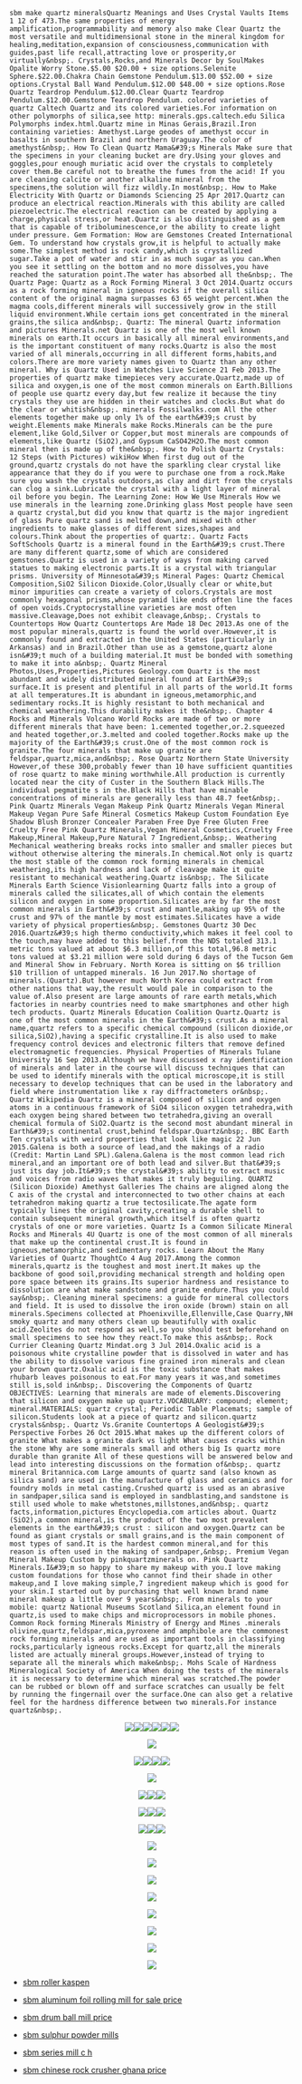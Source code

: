 
```
sbm make quartz mineralsQuartz Meanings and Uses Crystal Vaults Items 1 12 of 473.The same properties of energy amplification,programmability and memory also make Clear Quartz the most versatile and multidimensional stone in the mineral kingdom for healing,meditation,expansion of consciousness,communication with guides,past life recall,attracting love or prosperity,or virtually&nbsp;. Crystals,Rocks,and Minerals Decor by SoulMakes Opalite Worry Stone.$5.00 $20.00 + size options.Selenite Sphere.$22.00.Chakra Chain Gemstone Pendulum.$13.00 $52.00 + size options.Crystal Ball Wand Pendulum.$12.00 $48.00 + size options.Rose Quartz Teardrop Pendulum.$12.00.Clear Quartz Teardrop Pendulum.$12.00.Gemstone Teardrop Pendulum. colored varieties of quartz Caltech Quartz and its colored varieties.For information on other polymorphs of silica,see http: minerals.gps.caltech.edu Silica Polymorphs index.html.Quartz mine in Minas Gerais,Brazil.Iron containing varieties: Amethyst.Large geodes of amethyst occur in basalts in southern Brazil and northern Uraguay.The color of amethyst&nbsp;. How To Clean Quartz Mama&#39;s Minerals Make sure that the specimens in your cleaning bucket are dry.Using your gloves and goggles,pour enough muriatic acid over the crystals to completely cover them.Be careful not to breathe the fumes from the acid! If you are cleaning calcite or another alkaline mineral from the specimens,the solution will fizz wildly.In most&nbsp;. How to Make Electricity With Quartz or Diamonds Sciencing 25 Apr 2017.Quartz can produce an electrical reaction.Minerals with this ability are called piezoelectric.The electrical reaction can be created by applying a charge,physical stress,or heat.Quartz is also distinguished as a gem that is capable of triboluminescence,or the ability to create light under pressure. Gem Formation: How are Gemstones Created International Gem. To understand how crystals grow,it is helpful to actually make some.The simplest method is rock candy,which is crystallized sugar.Take a pot of water and stir in as much sugar as you can.When you see it settling on the bottom and no more dissolves,you have reached the saturation point.The water has absorbed all the&nbsp;. The Quartz Page: Quartz as a Rock Forming Mineral 3 Oct 2014.Quartz occurs as a rock forming mineral in igneous rocks if the overall silica content of the original magma surpasses 63 65 weight percent.When the magma cools,different minerals will successively grow in the still liquid environment.While certain ions get concentrated in the mineral grains,the silica and&nbsp;. Quartz: The mineral Quartz information and pictures Minerals.net Quartz is one of the most well known minerals on earth.It occurs in basically all mineral environments,and is the important constituent of many rocks.Quartz is also the most varied of all minerals,occurring in all different forms,habits,and colors.There are more variety names given to Quartz than any other mineral. Why is Quartz Used in Watches Live Science 21 Feb 2013.The properties of quartz make timepieces very accurate.Quartz,made up of silica and oxygen,is one of the most common minerals on Earth.Billions of people use quartz every day,but few realize it because the tiny crystals they use are hidden in their watches and clocks.But what do the clear or whitish&nbsp;. minerals Fossilwalks.com All the other elements together make up only 1% of the earth&#39;s crust by weight.Elements make Minerals make Rocks.Minerals can be the pure element,like Gold,Silver or Copper,but most minerals are compounds of elements,like Quartz (SiO2),and Gypsum CaSO42H2O.The most common mineral then is made up of the&nbsp;. How to Polish Quartz Crystals: 12 Steps (with Pictures) wikiHow When first dug out of the ground,quartz crystals do not have the sparkling clear crystal like appearance that they do if you were to purchase one from a rock.Make sure you wash the crystals outdoors,as clay and dirt from the crystals can clog a sink.Lubricate the crystal with a light layer of mineral oil before you begin. The Learning Zone: How We Use Minerals How we use minerals in the learning zone.Drinking glass Most people have seen a quartz crystal,but did you know that quartz is the major ingredient of glass Pure quartz sand is melted down,and mixed with other ingredients to make glasses of different sizes,shapes and colours.Think about the properties of quartz:. Quartz Facts SoftSchools Quartz is a mineral found in the Earth&#39;s crust.There are many different quartz,some of which are considered gemstones.Quartz is used in a variety of ways from making carved statues to making electronic parts.It is a crystal with triangular prisms. University of Minnesota&#39;s Mineral Pages: Quartz Chemical Composition,SiO2 Silicon Dioxide.Color,Usually clear or white,but minor impurities can create a variety of colors.Crystals are most commonly hexagonal prisms,whose pyramid like ends often line the faces of open voids.Cryptocrystalline varieties are most often massive.Cleavage,Does not exhibit cleavage,&nbsp;. Crystals to Countertops How Quartz Countertops Are Made 18 Dec 2013.As one of the most popular minerals,quartz is found the world over.However,it is commonly found and extracted in the United States (particularly in Arkansas) and in Brazil.Other than use as a gemstone,quartz alone isn&#39;t much of a building material.It must be bonded with something to make it into a&nbsp;. Quartz Mineral Photos,Uses,Properties,Pictures Geology.com Quartz is the most abundant and widely distributed mineral found at Earth&#39;s surface.It is present and plentiful in all parts of the world.It forms at all temperatures.It is abundant in igneous,metamorphic,and sedimentary rocks.It is highly resistant to both mechanical and chemical weathering.This durability makes it the&nbsp;. Chapter 4 Rocks and Minerals Volcano World Rocks are made of two or more different minerals that have been: 1.cemented together,or.2.squeezed and heated together,or.3.melted and cooled together.Rocks make up the majority of the Earth&#39;s crust.One of the most common rock is granite.The four minerals that make up granite are feldspar,quartz,mica,and&nbsp;. Rose Quartz Northern State University However,of these 300,probably fewer than 10 have sufficient quantities of rose quartz to make mining worthwhile.All production is currently located near the city of Custer in the Southern Black Hills.The individual pegmatite s in the.Black Hills that have minable concentrations of minerals are generally less than 48.7 feet&nbsp;. Pink Quartz Minerals Vegan Makeup Pink Quartz Minerals Vegan Mineral Makeup Vegan Pure Safe Mineral Cosmetics Makeup Custom Foundation Eye Shadow Blush Bronzer Concealer Paraben Free Dye Free Gluten Free Cruelty Free Pink Quartz Minerals,Vegan Mineral Cosmetics,Cruelty Free Makeup,Mineral Makeup,Pure Natural 7 Ingredient,&nbsp;. Weathering Mechanical weathering breaks rocks into smaller and smaller pieces but without otherwise altering the minerals.In chemical.Not only is quartz the most stable of the common rock forming minerals in chemical weathering,its high hardness and lack of cleavage make it quite resistant to mechanical weathering.Quartz is&nbsp;. The Silicate Minerals Earth Science Visionlearning Quartz falls into a group of minerals called the silicates,all of which contain the elements silicon and oxygen in some proportion.Silicates are by far the most common minerals in Earth&#39;s crust and mantle,making up 95% of the crust and 97% of the mantle by most estimates.Silicates have a wide variety of physical properties&nbsp;. Gemstones Quartz 30 Dec 2016.Quartz&#39;s high thermo conductivity,which makes it feel cool to the touch,may have added to this belief.from the NDS totaled 313.1 metric tons valued at about $6.3 million,of this total,96.8 metric tons valued at $3.21 million were sold during 6 days of the Tucson Gem and Mineral Show in February. North Korea is sitting on $6 trillion $10 trillion of untapped minerals. 16 Jun 2017.No shortage of minerals.(Quartz).But however much North Korea could extract from other nations that way,the result would pale in comparison to the value of.Also present are large amounts of rare earth metals,which factories in nearby countries need to make smartphones and other high tech products. Quartz Minerals Education Coalition Quartz.Quartz is one of the most common minerals in the Earth&#39;s crust.As a mineral name,quartz refers to a specific chemical compound (silicon dioxide,or silica,SiO2),having a specific crystalline.It is also used to make frequency control devices and electronic filters that remove defined electromagnetic frequencies. Physical Properties of Minerals Tulane University 16 Sep 2013.Although we have discussed x ray identification of minerals and later in the course will discuss techniques that can be used to identify minerals with the optical microscope,it is still necessary to develop techniques that can be used in the laboratory and field where instrumentation like x ray diffractometers or&nbsp;. Quartz Wikipedia Quartz is a mineral composed of silicon and oxygen atoms in a continuous framework of SiO4 silicon oxygen tetrahedra,with each oxygen being shared between two tetrahedra,giving an overall chemical formula of SiO2.Quartz is the second most abundant mineral in Earth&#39;s continental crust,behind feldspar.Quartz&nbsp;. BBC Earth Ten crystals with weird properties that look like magic 22 Jun 2015.Galena is both a source of lead,and the makings of a radio (Credit: Martin Land SPL).Galena.Galena is the most common lead rich mineral,and an important ore of both lead and silver.But that&#39;s just its day job.It&#39;s the crystal&#39;s ability to extract music and voices from radio waves that makes it truly beguiling. QUARTZ (Silicon Dioxide) Amethyst Galleries The chains are aligned along the C axis of the crystal and interconnected to two other chains at each tetrahedron making quartz a true tectosilicate.The agate form typically lines the original cavity,creating a durable shell to contain subsequent mineral growth,which itself is often quartz crystals of one or more varieties. Quartz Is a Common Silicate Mineral Rocks and Minerals 4U Quartz is one of the most common of all minerals that make up the continental crust.It is found in igneous,metamorphic,and sedimentary rocks. Learn About the Many Varieties of Quartz ThoughtCo 4 Aug 2017.Among the common minerals,quartz is the toughest and most inert.It makes up the backbone of good soil,providing mechanical strength and holding open pore space between its grains.Its superior hardness and resistance to dissolution are what make sandstone and granite endure.Thus you could say&nbsp;. Cleaning mineral specimens: a guide for mineral collectors and field. It is used to dissolve the iron oxide (brown) stain on all minerals.Specimens collected at Phoenixville,Ellenville,Case Quarry,NH smoky quartz and many others clean up beautifully with oxalic acid.Zeolites do not respond as well,so you should test beforehand on small specimens to see how they react.To make this as&nbsp;. Rock Currier Cleaning Quartz Mindat.org 3 Jul 2014.Oxalic acid is a poisonous white crystalline powder that is dissolved in water and has the ability to dissolve various fine grained iron minerals and clean your brown quartz.Oxalic acid is the toxic substance that makes rhubarb leaves poisonous to eat.For many years it was,and sometimes still is,sold in&nbsp;. Discovering the Components of Quartz OBJECTIVES: Learning that minerals are made of elements.Discovering that silicon and oxygen make up quartz.VOCABULARY: compound; element; mineral.MATERIALS: quartz crystal; Periodic Table Placemats; sample of silicon.Students look at a piece of quartz and silicon.quartz crystals&nbsp;. Quartz Vs.Granite Countertops A Geologist&#39;s Perspective Forbes 26 Oct 2015.What makes up the different colors of granite What makes a granite dark vs light What causes cracks within the stone Why are some minerals small and others big Is quartz more durable than granite All of these questions will be answered below and lead into interesting discussions on the formation of&nbsp;. quartz mineral Britannica.com Large amounts of quartz sand (also known as silica sand) are used in the manufacture of glass and ceramics and for foundry molds in metal casting.Crushed quartz is used as an abrasive in sandpaper,silica sand is employed in sandblasting,and sandstone is still used whole to make whetstones,millstones,and&nbsp;. quartz facts,information,pictures Encyclopedia.com articles about. Quartz (SiO2),a common mineral,is the product of the two most prevalent elements in the earth&#39;s crust : silicon and oxygen.Quartz can be found as giant crystals or small grains,and is the main component of most types of sand.It is the hardest common mineral,and for this reason is often used in the making of sandpaper,&nbsp;. Premium Vegan Mineral Makeup Custom by pinkquartzminerals on. Pink Quartz Minerals.I&#39;m so happy to share my makeup with you.I love making custom foundations for those who cannot find their shade in other makeup,and I love making simple,7 ingredient makeup which is good for your skin.I started out by purchasing that well known brand name mineral makeup a little over 9 years&nbsp;. From minerals to your mobile: quartz National Museums Scotland Silica,an element found in quartz,is used to make chips and microprocessors in mobile phones. Common Rock forming Minerals Ministry of Energy and Mines .minerals olivine,quartz,feldspar,mica,pyroxene and amphibole are the commonest rock forming minerals and are used as important tools in classifying rocks,particularly igneous rocks.Except for quartz,all the minerals listed are actually mineral groups.However,instead of trying to separate all the minerals which make&nbsp;. Mohs Scale of Hardness Mineralogical Society of America When doing the tests of the minerals it is necessary to determine which mineral was scratched.The powder can be rubbed or blown off and surface scratches can usually be felt by running the fingernail over the surface.One can also get a relative feel for the hardness difference between two minerals.For instance quartz&nbsp;. 
```

<div align="center">
  
<a rel="nofollow" href="https://m.shibang-china.com?f=github&k=sbm+make+quartz+minerals"><img src="https://static.shibang-china.com/en/l.png"></a><img src="https://static.shibang-china.com/en/hw.png"><a rel="nofollow" href="https://m.shibang-china.com/product/?f=github&k=sbm+make+quartz+minerals"><img src="https://static.shibang-china.com/en/p.png"></a><a rel="nofollow" href="https://m.shibang-china.com/cases/?f=github&k=sbm+make+quartz+minerals"><img src="https://static.shibang-china.com/en/c.png"></a><a rel="nofollow" href="https://m.shibang-china.com/news/?f=github&k=sbm+make+quartz+minerals"><img src="https://static.shibang-china.com/en/n.png"></a><a rel="nofollow" href="https://m.shibang-china.com?f=github&k=sbm+make+quartz+minerals"><img src="https://static.shibang-china.com/en/m.png"></a>

<a rel="nofollow" href="https://m.shibang-china.com/product/?f=github&k=sbm+make+quartz+minerals"><img src="https://static.shibang-china.com/en/b.jpg"></a>
  
<a rel="nofollow" href="https://m.shibang-china.com/solution-aggregate.html?f=github&k=sbm+make+quartz+minerals"><img src="https://static.shibang-china.com/en/a.jpg"></a><a rel="nofollow" href="https://m.shibang-china.com/solution-mine.html?f=github&k=sbm+make+quartz+minerals"><img src="https://static.shibang-china.com/en/m.jpg"></a><a rel="nofollow" href="https://m.shibang-china.com/solution-mill.html?f=github&k=sbm+make+quartz+minerals"><img src="https://static.shibang-china.com/en/g.jpg"></a><a rel="nofollow" href="https://m.shibang-china.com/solution-epc.html?f=github&k=sbm+make+quartz+minerals"><img src="https://static.shibang-china.com/en/e.jpg"></a>

<a rel="nofollow" href="https://m.shibang-china.com/product/?f=github&k=sbm+make+quartz+minerals"><img src="https://static.shibang-china.com/en/a-p.png"></a>

<a rel="nofollow" href="https://m.shibang-china.com/product/crusher/c6x.html?f=github&k=sbm+make+quartz+minerals"><img src="https://static.shibang-china.com/en/j.jpg"></a><a rel="nofollow" href="https://m.shibang-china.com/product/crusher/ci5x.html?f=github&k=sbm+make+quartz+minerals"><img src="https://static.shibang-china.com/en/i.jpg"></a><a rel="nofollow" href="https://m.shibang-china.com/product/crusher/hst.html?f=github&k=sbm+make+quartz+minerals"><img src="https://static.shibang-china.com/en/c.jpg"></a>

<a rel="nofollow" href="https://m.shibang-china.com/product/mill/mtw.html?f=github&k=sbm+make+quartz+minerals"><img src="https://static.shibang-china.com/en/mtw.jpg"></a><a rel="nofollow" href="https://m.shibang-china.com/product/mill/scm.html?f=github&k=sbm+make+quartz+minerals"><img src="https://static.shibang-china.com/en/scm.jpg"></a><a rel="nofollow" href="https://m.shibang-china.com/product/mill/lm.html?f=github&k=sbm+make+quartz+minerals"><img src="https://static.shibang-china.com/en/lm.jpg"></a>

<a rel="nofollow" href="https://m.shibang-china.com/product/sand/vsi6x.html?f=github&k=sbm+make+quartz+minerals"><img src="https://static.shibang-china.com/en/6x.jpg"></a><a rel="nofollow" href="https://m.shibang-china.com/product/sand/vu.html?f=github&k=sbm+make+quartz+minerals"><img src="https://static.shibang-china.com/en/vu.jpg"></a><a rel="nofollow" href="https://m.shibang-china.com/product/mobile/klun.html?f=github&k=sbm+make+quartz+minerals"><img src="https://static.shibang-china.com/en/k.jpg"></a>

<a rel="nofollow" href="https://m.shibang-china.com/cases/?f=github&k=sbm+make+quartz+minerals"><img src="https://static.shibang-china.com/en/case.png"></a>

<a rel="nofollow" href="https://m.shibang-china.com/cases/aggregate/202.html?f=github&k=sbm+make+quartz+minerals"><img src="https://static.shibang-china.com/en/c-1.jpg"></a>

<a rel="nofollow" href="https://m.shibang-china.com/cases/aggregate/203.html?f=github&k=sbm+make+quartz+minerals"><img src="https://static.shibang-china.com/en/c-2.jpg"></a>

<a rel="nofollow" href="https://m.shibang-china.com/cases/mill/123.html?f=github&k=sbm+make+quartz+minerals"><img src="https://static.shibang-china.com/en/c-3.jpg"></a>

<a rel="nofollow" href="https://m.shibang-china.com/contact_us.html?f=github&k=sbm+make+quartz+minerals"><img src="https://static.shibang-china.com/en/contact.png"></a>

<a rel="nofollow" href="https://swt.shibang-china.com/?f=github&k=sbm+make+quartz+minerals"><img src="https://static.shibang-china.com/en/chat.png"></a>

<a rel="nofollow" href="https://whatsapp.shibangsoft.com/WhatsApp.php?f=github&k=sbm+make+quartz+minerals"><img src="https://static.shibang-china.com/en/whatsapp.png"></a>

<a rel="nofollow" href="https://m.shibang-china.com/?f=github&k=sbm+make+quartz+minerals"><img src="https://static.shibang-china.com/en/website.png"></a>

</div>


* [sbm roller kaspen](sbm%20roller%20kaspen.md)

* [sbm aluminum foil rolling mill for sale price](sbm%20aluminum%20foil%20rolling%20mill%20for%20sale%20price.md)

* [sbm drum ball mill price](sbm%20drum%20ball%20mill%20price.md)

* [sbm sulphur powder mills](sbm%20sulphur%20powder%20mills.md)

* [sbm series mill c h](sbm%20series%20mill%20c%20h.md)

* [sbm chinese rock crusher ghana price](sbm%20chinese%20rock%20crusher%20ghana%20price.md)